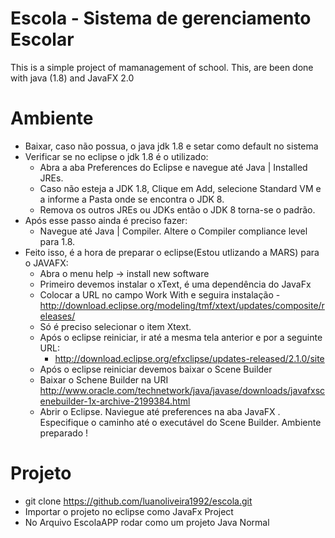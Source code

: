 # Escola - Sistema de gerenciamento Escolar
This is a simple project of mamanagement of school. This, are been done with java (1.8) and JavaFX 2.0

# Ambiente
- Baixar, caso não possua, o java jdk 1.8 e setar como default no sistema
- Verificar se no eclipse o jdk 1.8 é o utilizado:
  - Abra a aba Preferences do Eclipse e navegue até Java | Installed JREs.
  - Caso não esteja a JDK 1.8, Clique em Add, selecione Standard VM e a informe a Pasta onde se encontra o JDK 8.
  - Remova os outros JREs ou JDKs então o JDK 8 torna-se o padrão.
- Após esse passo ainda é preciso fazer:
  - Navegue até Java | Compiler. Altere o Compiler compliance level para 1.8.
- Feito isso, é a hora de preparar o eclipse(Estou utlizando a MARS) para o JAVAFX:
  - Abra o menu help -> install new software
  - Primeiro devemos instalar o xText, é uma dependência do JavaFx
  - Colocar a URL no campo Work With e seguira instalação -  http://download.eclipse.org/modeling/tmf/xtext/updates/composite/releases/
  - Só é preciso selecionar o item Xtext.
  - Após o eclipse reiniciar, ir até a mesma tela anterior e por a seguinte URL:
    - http://download.eclipse.org/efxclipse/updates-released/2.1.0/site 
  - Após o eclipse reiniciar devemos baixar o Scene Builder
  - Baixar o Schene Builder na URI http://www.oracle.com/technetwork/java/javase/downloads/javafxscenebuilder-1x-archive-2199384.html
  - Abrir o Eclipse. Naviegue até preferences na aba JavaFX . Especifique o caminho até o executável do Scene Builder.
Ambiente preparado !

# Projeto
- git clone https://github.com/luanoliveira1992/escola.git
- Importar o projeto no eclipse como JavaFx Project
- No Arquivo EscolaAPP rodar como um projeto Java Normal



